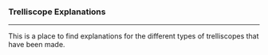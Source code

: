 ### Trelliscope Explanations
------
This is a place to find explanations for the different types of trelliscopes that have been made.
